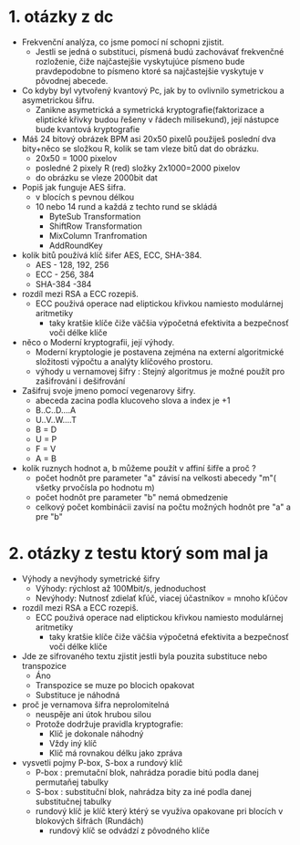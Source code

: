 # 1. otázky z dc

- Frekvenční analýza, co jsme pomocí ní schopni zjistit.
  - Jestli se jedná o substituci, písmená budú zachovávať frekvenčné rozloženie, čiže najčastejšie vyskytujúce písmeno bude pravdepodobne to písmeno ktoré sa najčastejšie vyskytuje v pôvodnej abecede.
- Co kdyby byl vytvořený kvantový Pc, jak by to ovlivnilo symetrickou a asymetrickou šifru.
  - Zanikne asymetrická a symetrická kryptografie(faktorizace a eliptické křivky budou řešeny v řádech milisekund), její nástupce bude kvantová kryptografie
- Máš 24 bitový obrázek BPM asi 20x50 pixelů použiješ poslední dva bity+něco se složkou R, kolik se tam vleze bitů dat do obrázku.
  - 20x50 = 1000 pixelov
  - posledné 2 pixely R (red) složky 2x1000=2000 pixelov
  - do obrázku se vleze 2000bit dat
- Popiš jak funguje AES šifra.
  - v blocích s pevnou délkou
  - 10 nebo 14 rund a každá z techto rund se skládá
    - ByteSub Transformation
    - ShiftRow Transformation
    - MixColumn Tranfromation
    - AddRoundKey
- kolik bitů používá klíč šifer AES, ECC, SHA-384.
  - AES - 128, 192, 256
  - ECC - 256, 384
  - SHA-384 -384
- rozdíl mezi RSA a ECC rozepiš.
  - ECC použivá operace nad eliptickou křivkou namiesto modulárnej aritmetiky
    - taky kratšie klíče čiže väčšia výpočetná efektivita a bezpečnosť voči délke klíče
- něco o Moderní kryptografii, její výhody.
  - Moderní kryptologie je postavena zejména na externí algoritmické složitosti výpočtu a analýty klíčového prostoru.
  - výhody u vernamovej šifry : Stejný algoritmus je možné použít pro zašifrování i dešifrování
- Zašifruj svoje jmeno pomocí vegenarovy šifry.
  - abeceda zacina podla klucoveho slova a index je +1
  - B..C..D....A
  - U..V..W....T
  - B = D
  - U = P
  - F = V
  - A = B
- kolik ruznych hodnot a, b můžeme použít v affiní šifře a proč ?
  - počet hodnôt pre parameter "a" závisí na velkosti abecedy "m"( všetky prvočísla po hodnotu m)
  - počet hodnôt pre parameter "b" nemá obmedzenie
  - celkový počet kombinácii zavisí na počtu možných hodnôt pre "a" a pre "b"

# 2. otázky z testu ktorý som mal ja

- Výhody a nevýhody symetrické šifry
  - Výhody: rýchlost až 100Mbit/s, jednoduchost
  - Nevýhody: Nutnosť zdielať kľúč, viacej účastníkov = mnoho kľúčov
- rozdíl mezi RSA a ECC rozepiš.
  - ECC použivá operace nad eliptickou křivkou namiesto modulárnej aritmetiky
    - taky kratšie klíče čiže väčšia výpočetná efektivita a bezpečnosť voči délke klíče
- Jde ze sifrovaného textu zjistit jestli byla pouzita substituce nebo transpozice
  - Áno
  - Transpozice se muze po blocich opakovat
  - Substituce je náhodná
- proč je vernamova šifra neprolomitelná
  - neuspěje ani útok hrubou silou
  - Protože dodržuje pravidla kryptografie:
    - Klíč je dokonale náhodný
    - Vždy iný klíč
    - Klíč má rovnakou délku jako zpráva
- vysvetli pojmy P-box, S-box a rundový klíč
  - P-box : premutační blok, nahrádza poradie bitú podla danej permutaňej tabulky
  - S-box : substituční blok, nahrádza bity za iné podla danej substitučnej tabulky
  - rundový klíč je klíč který ktérý se využíva opakovane pri blocích v blokových šifrách (Rundách)
    - rundový klíč se odvádzí z pôvodného klíče
